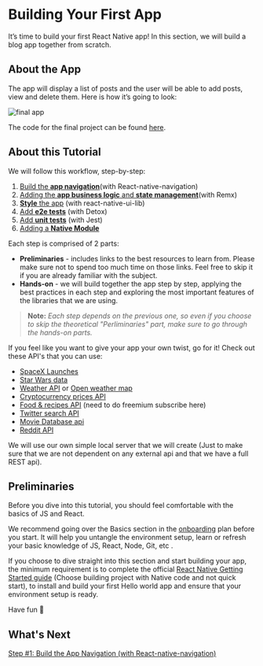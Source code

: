 # Building Your First App

It’s time to build your first React Native app! In this section, we will build a blog app together from scratch.

## About the App

The app will display a list of posts and the user will be able to add posts, view and delete them. Here is how it’s going to look:

![final app](https://github.com/wix-playground/wix-mobile-crash-course/blob/master/assets/finalApp.gif)

The code for the final project can be found [here](https://github.com/wix-playground/wix-mobile-crash-course). 

## About this Tutorial

We will follow this workflow, step-by-step:

1. [Build the **app navigation**](App.Navigation.md)(with React-native-navigation)
2. [Adding the **app business logic** and **state management**](App.Remx.md)(with Remx)
3. [**Style** the app](App.UiLib.md) (with react-native-ui-lib)
4. [Add **e2e tests**](App.e2e.md) (with Detox)
5. [Add **unit tests**](App.tests.md) (with Jest)
6. [Adding a **Native Module**](App.NativeModule.md) 


Each step is comprised of 2 parts:

* **Preliminaries** - includes links to the best resources to learn from. Please make sure not to spend too much time on those links. Feel free to skip it if you are already familiar with the subject.
* **Hands-on** - we will build together the app step by step, applying the best practices in each step and exploring the most important features of the libraries that we are using.

> __**Note:**__ *Each step depends on the previous one, so even if you choose to skip the theoretical "Perliminaries" part, make sure to go through the hands-on parts.*

If you feel like you want to give your app your own twist, go for it! Check out these API's that you can use:
* [SpaceX Launches](https://github.com/r-spacex/SpaceX-API)
* [Star Wars data](https://swapi.co/)
* [Weather API](https://www.metaweather.com/api/)  or [Open weather map](http://openweathermap.org/current) 
* [Cryptocurrency prices API](https://www.coindesk.com/api/)
* [Food & recipes API](https://spoonacular.com/food-api)  (need to do freemium subscribe here)
* [Twitter search API](https://dev.twitter.com/rest/public/search)
* [Movie Database api](https://www.themoviedb.org/documentation/api)
* [Reddit API](https://www.reddit.com/dev/api/)

We will use our own simple local server that we will create (Just to make sure that we are not dependent on any external api and that we have a full REST api).

## Preliminaries
Before you dive into this tutorial, you should feel comfortable with the basics of JS and React.

We recommend going over the Basics section in the [onboarding](https://github.com/wix-playground/wix-mobile-crash-course#1-learn-the-basics) plan before you start. It will help you untangle the environment setup, learn or refresh your basic knowledge of JS, React, Node, Git, etc .

If you choose to dive straight into this section and start building your app, the minimum requirement is to complete the official [React Native Getting Started guide](https://facebook.github.io/react-native/docs/getting-started.html) (Choose building project with Native code and not quick start), to install and build your first Hello world app and ensure that your environment setup is ready.

Have fun 🚀

## What's Next
[Step #1: Build the App Navigation (with React-native-navigation)](App.Navigation.md) 
